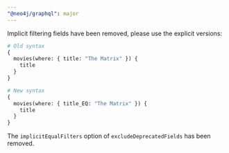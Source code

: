 ```yaml
---
"@neo4j/graphql": major
---
```


Implicit filtering fields have been removed, please use the explicit versions:

```graphql
# Old syntax
{
  movies(where: { title: "The Matrix" }) {
    title
  }
}

# New syntax
{
  movies(where: { title_EQ: "The Matrix" }) {
    title
  }
}
```

The `implicitEqualFilters` option of `excludeDeprecatedFields` has been removed.
